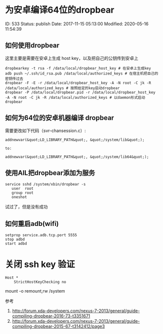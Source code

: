 # 为安卓编译64位的dropbear


ID: 533
Status: publish
Date: 2017-11-15 05:13:00
Modified: 2020-05-16 11:54:39


## 如何使用dropbear

这里主要是需要在安卓上生成 host key，以及把自己的公钥传到安卓上

```
dropbearkey -t rsa -f /data/local/dropbear_host_key # 在安卓上生成key
adb push ~/.ssh/id_rsa.pub /data/local/authorized_keys # 在宿主机把自己的密钥传过去
dropbear -F -E -r /data/local/dropbear_host_key -A -N root -C jk -R /data/local/authorized_keys # 按照给定的key启动dropbear
dropbear -P /data/local/dropbear.pid -r /data/local/dropbear_host_key -A -N root -C jk -R /data/local/authorized_keys # 以daemon形式启动dropbear
```

## 如何为64位的安卓机器编译 dropbear

需要更改如下代码（svr-chansession.c）:

```
addnewvar(&quot;LD_LIBRARY_PATH&quot;, &quot;/system/lib&quot;);

to:

addnewvar(&quot;LD_LIBRARY_PATH&quot;, &quot;/system/lib64&quot;);
```

## 使用AIL把dropbear添加为服务

```
service sshd /system/xbin/dropbear -s
   user  root
   group root
   oneshot
```
试过了，但是没有成功

## 如何重启adb(wifi)

```
setprop service.adb.tcp.port 5555
stop adbd
start adbd
```

# 关闭 ssh key 验证

```
Host *
    StrictHostKeyChecking no
```

mount -o remount,rw /system




参考


1. http://forum.xda-developers.com/nexus-7-2013/general/guide-compiling-dropbear-2016-73-t3351671
2. http://forum.xda-developers.com/nexus-7-2013/general/guide-compiling-dropbear-2015-67-t3142412/page3
